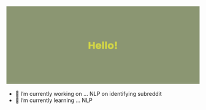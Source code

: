 <img src="https://github.com/yangmz0528/yangmz0528/blob/9d105f385064e70357602bd6bc62b0eaeedc98a7/banner.png">

- 🔭 I’m currently working on ... NLP on identifying subreddit
- 🌱 I’m currently learning ... NLP

